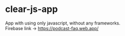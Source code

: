 # clear-js-app
App with using only javascript, without any frameworks.
<br>
Firebase link -> https://podcast-faq.web.app/
